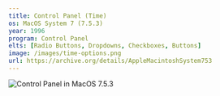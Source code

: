 ```yaml
---
title: Control Panel (Time)
os: MacOS System 7 (7.5.3)
year: 1996
program: Control Panel
elts: [Radio Buttons, Dropdowns, Checkboxes, Buttons]
image: /images/time-options.png
url: https://archive.org/details/AppleMacintoshSystem753
---
```


![Control Panel in MacOS 7.5.3](/images/time-options.png)
